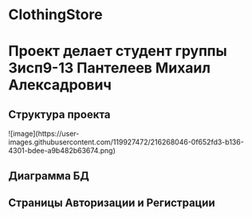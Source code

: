 # ClothingStore
<h1>Проект делает студент группы 3исп9-13 Пантелеев Михаил Алексадрович</h1>
<h2>Структура проекта</h2>
![image](https://user-images.githubusercontent.com/119927472/216268046-0f652fd3-b136-4301-bdee-a9b482b63674.png)

<h2>Диаграмма БД</h2>


<h2>Страницы Авторизации и Регистрации</h2>
